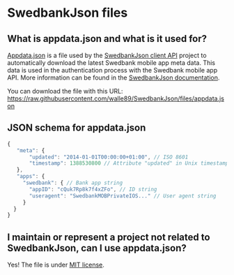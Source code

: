 # SwedbankJson files

## What is appdata.json and what is it used for?
[Appdata.json](appdata.json) is a file used by the [SwedbankJson client API](https://github.com/walle89/SwedbankJson) project to automatically download the latest Swedbank mobile app meta data.
This data is used in the authentication process with the Swedbank mobile app API. More information can be found in the [SwedbankJson documentation](https://github.com/walle89/SwedbankJson/blob/master/docs/appdata.md).

You can download the file with this URL: https://raw.githubusercontent.com/walle89/SwedbankJson/files/appdata.json

## JSON schema for appdata.json
```javascript
{
   "meta": {
       "updated": "2014-01-01T00:00:00+01:00", // ISO 8601
       "timestamp": 1388530800 // Attribute "updated" in Unix timestamp format
   },
   "apps": {
     "swedbank": { // Bank app string
       "appID": "cQuk7Rp8k7f4xZFo", // ID string
       "useragent": "SwedbankMOBPrivateIOS..." // User agent string
     }
  }
}
```

## I maintain or represent a project not related to SwedbankJson, can I use appdata.json?
Yes! The file is under [MIT license](LICENSE).